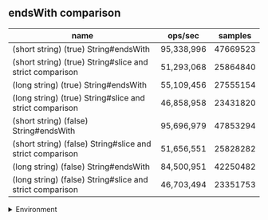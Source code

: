 ## endsWith comparison

|name|ops/sec|samples|
|-|-|-|
|(short string) (true) String#endsWith|95,338,996|47669523|
|(short string) (true) String#slice and strict comparison|51,293,068|25864840|
|(long string) (true) String#endsWith|55,109,456|27555154|
|(long string) (true) String#slice and strict comparison|46,858,958|23431820|
|(short string) (false) String#endsWith|95,696,979|47853294|
|(short string) (false) String#slice and strict comparison|51,656,551|25828282|
|(long string) (false) String#endsWith|84,500,951|42250482|
|(long string) (false) String#slice and strict comparison|46,703,494|23351753|


<details>
<summary>Environment</summary>

* __Machine:__ linux x64 | 4 vCPUs | 7.6GB Mem
* __Run:__ Tue Oct 29 2024 19:47:43 GMT+0000 (Coordinated Universal Time)
* __Node:__ `v21.7.2`
</details>

<!--
{"environment":{"platform":"linux","arch":"x64","cpus":4,"totalMemory":7.597877502441406},"benchmarks":[{"name":"(short string) (true) String#endsWith","opsSec":95338996.99575555,"samples":47669523},{"name":"(short string) (true) String#slice and strict comparison","opsSec":51293068.68042987,"samples":25864840},{"name":"(long string) (true) String#endsWith","opsSec":55109456.448678955,"samples":27555154},{"name":"(long string) (true) String#slice and strict comparison","opsSec":46858958.60259976,"samples":23431820},{"name":"(short string) (false) String#endsWith","opsSec":95696979.44908144,"samples":47853294},{"name":"(short string) (false) String#slice and strict comparison","opsSec":51656551.7057407,"samples":25828282},{"name":"(long string) (false) String#endsWith","opsSec":84500951.32485731,"samples":42250482},{"name":"(long string) (false) String#slice and strict comparison","opsSec":46703494.97797518,"samples":23351753}]}-->
